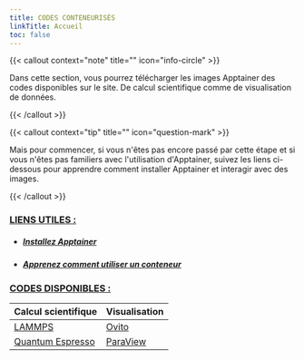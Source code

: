 ```yaml
---
title: CODES CONTENEURISÉS
linkTitle: Accueil
toc: false
---
```


{{< callout context="note" title="" icon="info-circle" >}}

Dans cette section, vous pourrez télécharger les images Apptainer des codes disponibles sur le site. De calcul scientifique comme de visualisation de données.

{{< /callout >}}

{{< callout context="tip" title="" icon="question-mark" >}}

Mais pour commencer, si vous n'êtes pas encore passé par cette étape et si vous n'êtes pas familiers avec l'utilisation d'Apptainer, suivez les liens ci-dessous pour apprendre comment installer Apptainer et interagir avec des images.

{{< /callout >}}

<h3><u>LIENS UTILES :</u></h3>

- <h5><a href="/documentation/install-apptainer/howto/">Installez Apptainer</a></h5>
- <h5><a href="/documentation/use-apptainer-image/howto/">Apprenez comment utiliser un conteneur</a></h5>


<h3><u>CODES DISPONIBLES :</u></h3> 

| Calcul scientifique                              | Visualisation                           |
| ------------------------------------------------ | --------------------------------------- |
| [<i class="icon-lammps"></i>LAMMPS](/codes/scientific-computing/lammps/) | [<i class="icon-ovito"></i>Ovito](/codes/visualisation/ovito/) |
| [<i class="icon-quantum-espresso"></i>Quantum Espresso](/codes/scientific-computing/quantum-espresso/) | [<i class="icon-paraview"></i>ParaView](/codes/visualisation/paraview/) |


<!-- <div class="row">

<div class="col right-border">

<div align="center">

### Calcul scientifique

<ul>
    <li><h4>LAMMPS</h4></li>
</ul>

</div>

</div>

<div class="col">

<div align="center">

### Visualisation

<ul>
    <li><h4>Ovito</h4></li>
</ul>

- #### Ovito

</div>

</div>

</div> -->